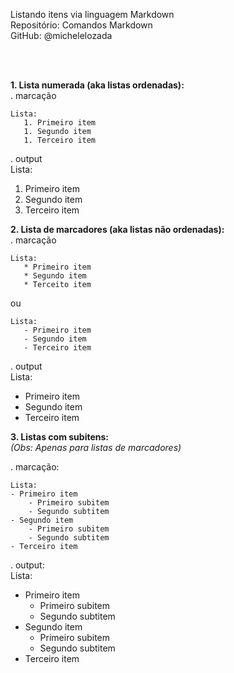 Listando itens via linguagem Markdown    
Repositório: Comandos Markdown  
GitHub: @michelelozada    
&nbsp;
     
&nbsp;
  
**1. Lista numerada (aka listas ordenadas):**  
. marcação  
```
Lista:
   1. Primeiro item 
   1. Segundo item 
   1. Terceiro item 
```

. output  
Lista:
   1. Primeiro item 
   2. Segundo item 
   3. Terceiro item    
  
   
**2. Lista de marcadores (aka listas não ordenadas):**  
. marcação    
```
Lista:
   * Primeiro item 
   * Segundo item
   * Terceito item
```
ou

```
Lista:
   - Primeiro item 
   - Segundo item
   - Terceiro item
```
  
. output    
Lista:
   * Primeiro item 
   * Segundo item
   * Terceiro item
     
  
**3. Listas com subitens:**  
*(Obs: Apenas para listas de marcadores)*  

. marcação:    
```
Lista:
- Primeiro item 
	- Primeiro subitem
	- Segundo subtitem
- Segundo item 
	- Primeiro subitem
	- Segundo subtitem
- Terceiro item 
```
  
. output:  
Lista:
- Primeiro item 
	- Primeiro subitem
	- Segundo subtitem
- Segundo item 
	- Primeiro subitem
	- Segundo subtitem
- Terceiro item